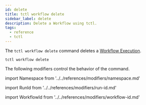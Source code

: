 ```yaml
---
id: delete
title: tctl workflow delete
sidebar_label: delete
description: Delete a Workflow using tctl.
tags:
  - reference
  - tctl
---
```


The `tctl workflow delete` command deletes a [Workflow Execution](/concepts/what-is-a-workflow-execution).

`tctl workflow delete`

The following modifiers control the behavior of the command.

<!--Namespace-->

import Namespace from '../../references/modifiers/namespace.md'

<Namespace />

<!--RunId-->

import RunId from '../../references/modifiers/run-id.md'

<RunId />

<!--WorkflowId-->

import WorkflowId from '../../references/modifiers/workflow-id.md'

<WorkflowId />
